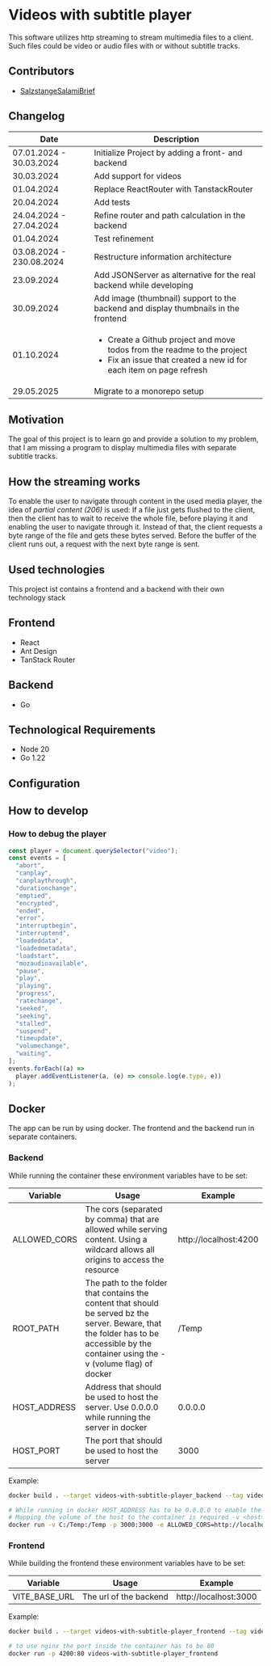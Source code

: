 # Videos with subtitle player

This software utilizes http streaming to stream multimedia files to a client.
Such files could be video or audio files with or without subtitle tracks.

## Contributors

- [SalzstangeSalamiBrief](https://github.com/SalzstangeSalamiBrief)

## Changelog

| Date                     | Description                                                                                                                                                      |
| ------------------------ | ---------------------------------------------------------------------------------------------------------------------------------------------------------------- |
| 07.01.2024 - 30.03.2024  | Initialize Project by adding a front- and backend                                                                                                                |
| 30.03.2024               | Add support for videos                                                                                                                                           |
| 01.04.2024               | Replace ReactRouter with TanstackRouter                                                                                                                          |
| 20.04.2024               | Add tests                                                                                                                                                        |
| 24.04.2024 - 27.04.2024  | Refine router and path calculation in the backend                                                                                                                |
| 01.04.2024               | Test refinement                                                                                                                                                  |
| 03.08.2024 - 230.08.2024 | Restructure information architecture                                                                                                                             |
| 23.09.2024               | Add JSONServer as alternative for the real backend while developing                                                                                              |
| 30.09.2024               | Add image (thumbnail) support to the backend and display thumbnails in the frontend                                                                              |
| 01.10.2024               | <ul><li>Create a Github project and move todos from the readme to the project</li><li>Fix an issue that created a new id for each item on page refresh</li></ul> |
| 29.05.2025               | Migrate to a monorepo setup                                                                                                                                      |

## Motivation

The goal of this project is to learn go and provide a solution to my problem, that I am missing a program to display multimedia files with separate subtitle tracks.

## How the streaming works

To enable the user to navigate through content in the used media player, the idea of _partial content (206)_ is used:
If a file just gets flushed to the client, then the client has to wait to receive the whole file, before playing it and enabling the user to navigate through it.
Instead of that, the client requests a byte range of the file and gets these bytes served.
Before the buffer of the client runs out, a request with the next byte range is sent.

## Used technologies

This project ist contains a frontend and a backend with their own technology stack

## Frontend

- React
- Ant Design
- TanStack Router

## Backend

- Go

## Technological Requirements

- Node 20
- Go 1.22

## Configuration

## How to develop

### How to debug the player

```javascript
const player = document.querySelector("video");
const events = [
  "abort",
  "canplay",
  "canplaythrough",
  "durationchange",
  "emptied",
  "encrypted",
  "ended",
  "error",
  "interruptbegin",
  "interruptend",
  "loadeddata",
  "loadedmetadata",
  "loadstart",
  "mozaudioavailable",
  "pause",
  "play",
  "playing",
  "progress",
  "ratechange",
  "seeked",
  "seeking",
  "stalled",
  "suspend",
  "timeupdate",
  "volumechange",
  "waiting",
];
events.forEach((a) =>
  player.addEventListener(a, (e) => console.log(e.type, e))
);
```

## Docker

The app can be run by using docker.
The frontend and the backend run in separate containers.

### Backend

While running the container these environment variables have to be set:

| Variable     | Usage                                                                                                                                                                                    | Example               |
| ------------ | ---------------------------------------------------------------------------------------------------------------------------------------------------------------------------------------- | --------------------- |
| ALLOWED_CORS | The cors (separated by comma) that are allowed while serving content. Using a wildcard allows all origins to access the resource                                                         | http://localhost:4200 |
| ROOT_PATH    | The path to the folder that contains the content that should be served bz the server. Beware, that the folder has to be accessible by the container using the -v (volume flag) of docker | /Temp                 |
| HOST_ADDRESS | Address that should be used to host the server. Use 0.0.0.0 while running the server in docker                                                                                           | 0.0.0.0               |
| HOST_PORT    | The port that should be used to host the server                                                                                                                                          | 3000                  |

Example:

```bash
docker build . --target videos-with-subtitle-player_backend --tag videos-with-subtitle-player_backend:latest

# While running in docker HOST_ADDRESS has to be 0.0.0.0 to enable the server to listen to incoming requests
# Mapping the volume of the host to the container is required -v <host>:<container> - ROOT_PATH=<container>
docker run -v C:/Temp:/Temp -p 3000:3000 -e ALLOWED_CORS=http://localhost:4200 -e ROOT_PATH=/Temp -e HOST_ADDRESS=0.0.0.0 -e HOST_PORT=3000 videos-with-subtitle-player_backend
```

### Frontend

While building the frontend these environment variables have to be set:

| Variable      | Usage                  | Example               |
| ------------- | ---------------------- | --------------------- |
| VITE_BASE_URL | The url of the backend | http://localhost:3000 |

Example:

```bash
docker build . --target videos-with-subtitle-player_frontend --tag videos-with-subtitle-player_frontend:latest --build-arg VITE_BASE_URL=http://localhost:3000

# to use nginx the port inside the container has to be 80
docker run -p 4200:80 videos-with-subtitle-player_frontend
```
